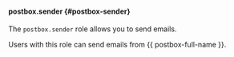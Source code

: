 #### postbox.sender {#postbox-sender}

The `postbox.sender` role allows you to send emails.

Users with this role can send emails from {{ postbox-full-name }}.
